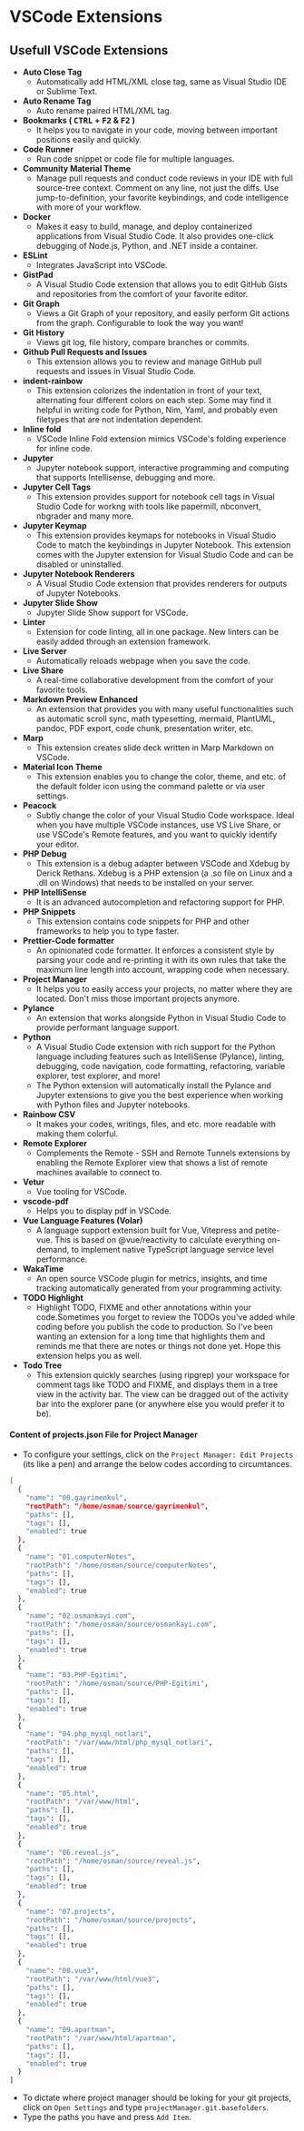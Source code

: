 # VSCode Extensions

## Usefull VSCode Extensions

- **Auto Close Tag**
  - Automatically add HTML/XML close tag, same as Visual Studio IDE or Sublime Text.
- **Auto Rename Tag**
  - Auto rename paired HTML/XML tag.
- **Bookmarks ( <kbd>CTRL</kbd> + <kbd>F2</kbd> & <kbd>F2</kbd> )**
  - It helps you to navigate in your code, moving between important positions easily and quickly.
- **Code Runner**
  - Run code snippet or code file for multiple languages.
- **Community Material Theme**
  - Manage pull requests and conduct code reviews in your IDE with full source-tree context. Comment on any line, not just the diffs. Use jump-to-definition, your favorite keybindings, and code intelligence with more of your workflow.
- **Docker**
  - Makes it easy to build, manage, and deploy containerized applications from Visual Studio Code. It also provides one-click debugging of Node.js, Python, and .NET inside a container.
- **ESLint**
  - Integrates JavaScript into VSCode.
- **GistPad**
  - A Visual Studio Code extension that allows you to edit GitHub Gists and repositories from the comfort of your favorite editor.
- **Git Graph**
  - Views a Git Graph of your repository, and easily perform Git actions from the graph. Configurable to look the way you want!
- **Git History**
  - Views git log, file history, compare branches or commits.
- **Github Pull Requests and Issues**
  - This extension allows you to review and manage GitHub pull requests and issues in Visual Studio Code.
- **indent-rainbow**
  - This extension colorizes the indentation in front of your text, alternating four different colors on each step. Some may find it helpful in writing code for Python, Nim, Yaml, and probably even filetypes that are not indentation dependent.
- **Inline fold**
  - VSCode Inline Fold extension mimics VSCode's folding experience for inline code.
- **Jupyter**
  - Jupyter notebook support, interactive programming and computing that supports Intellisense, debugging and more.
- **Jupyter Cell Tags**
  - This extension provides support for notebook cell tags in Visual Studio Code for workng with tools like papermill, nbconvert, nbgrader and many more.
- **Jupyter Keymap**
  - This extension provides keymaps for notebooks in Visual Studio Code to match the keybindings in Jupyter Notebook. This extension comes with the Jupyter extension for Visual Studio Code and can be disabled or uninstalled.
- **Jupyter Notebook Renderers**
  - A Visual Studio Code extension that provides renderers for outputs of Jupyter Notebooks.
- **Jupyter Slide Show**
  - Jupyter Slide Show support for VSCode.
- **Linter**
  - Extension for code linting, all in one package. New linters can be easily added through an extension framework.
- **Live Server**
  - Automatically reloads webpage when you save the code.
- **Live Share**
  - A real-time collaborative development from the comfort of your favorite tools.
- **Markdown Preview Enhanced**
  - An extension that provides you with many useful functionalities such as automatic scroll sync, math typesetting, mermaid, PlantUML, pandoc, PDF export, code chunk, presentation writer, etc.
- **Marp**
  - This extension creates slide deck written in Marp Markdown on VSCode.
- **Material Icon Theme**
  - This extension enables you to change the color, theme, and etc. of the default folder icon using the command palette or via user settings.
- **Peacock**
  - Subtly change the color of your Visual Studio Code workspace. Ideal when you have multiple VSCode instances, use VS Live Share, or use VSCode's Remote features, and you want to quickly identify your editor.
- **PHP Debug**
  - This extension is a debug adapter between VSCode and Xdebug by Derick Rethans. Xdebug is a PHP extension (a .so file on Linux and a .dll on Windows) that needs to be installed on your server.
- **PHP IntelliSense**
  - It is an advanced autocompletion and refactoring support for PHP.
- **PHP Snippets**
  - This extension contains code snippets for PHP and other frameworks to help you to type faster.
- **Prettier-Code formatter**
  - An opinionated code formatter. It enforces a consistent style by parsing your code and re-printing it with its own rules that take the maximum line length into account, wrapping code when necessary.
- **Project Manager**
  - It helps you to easily access your projects, no matter where they are located. Don't miss those important projects anymore.
- **Pylance**
  - An extension that works alongside Python in Visual Studio Code to provide performant language support.
- **Python**
  - A Visual Studio Code extension with rich support for the Python language including features such as IntelliSense (Pylance), linting, debugging, code navigation, code formatting, refactoring, variable explorer, test explorer, and more!
  - The Python extension will automatically install the Pylance and Jupyter extensions to give you the best experience when working with Python files and Jupyter notebooks.
- **Rainbow CSV**
  - It makes your codes, writings, files, and etc. more readable with making them colorful.
- **Remote Explorer**
  - Complements the Remote - SSH and Remote Tunnels extensions by enabling the Remote Explorer view that shows a list of remote machines available to connect to.
- **Vetur**
  - Vue tooling for VSCode.
- **vscode-pdf**
  - Helps you to display pdf in VSCode.
- **Vue Language Features (Volar)**
  - A language support extension built for Vue, Vitepress and petite-vue. This is based on @vue/reactivity to calculate everything on-demand, to implement native TypeScript language service level performance.
- **WakaTime**
  - An open source VSCode plugin for metrics, insights, and time tracking automatically generated from your programming activity.
- **TODO Highlight**
  - Highlight TODO, FIXME and other annotations within your code.Sometimes you forget to review the TODOs you've added while coding before you publish the code to production. So I've been wanting an extension for a long time that highlights them and reminds me that there are notes or things not done yet. Hope this extension helps you as well.
- **Todo Tree**
  - This extension quickly searches (using ripgrep) your workspace for comment tags like TODO and FIXME, and displays them in a tree view in the activity bar. The view can be dragged out of the activity bar into the explorer pane (or anywhere else you would prefer it to be).

#### Content of projects.json File for Project Manager

- To configure your settings, click on the `Project Manager: Edit Projects` (its like a pen) and arrange the below codes according to circumtances.

```BASH
[
  {
    "name": "00.gayrimenkul",
    "rootPath": "/home/osman/source/gayrimenkul",
    "paths": [],
    "tags": [],
    "enabled": true
  },
  {
    "name": "01.computerNotes",
    "rootPath": "/home/osman/source/computerNotes",
    "paths": [],
    "tags": [],
    "enabled": true
  },
  {
    "name": "02.osmankayi.com",
    "rootPath": "/home/osman/source/osmankayi.com",
    "paths": [],
    "tags": [],
    "enabled": true
  },
  {
    "name": "03.PHP-Egitimi",
    "rootPath": "/home/osman/source/PHP-Egitimi",
    "paths": [],
    "tags": [],
    "enabled": true
  },
  {
    "name": "04.php_mysql_notlari",
    "rootPath": "/var/www/html/php_mysql_notlari",
    "paths": [],
    "tags": [],
    "enabled": true
  },
  {
    "name": "05.html",
    "rootPath": "/var/www/html",
    "paths": [],
    "tags": [],
    "enabled": true
  },
  {
    "name": "06.reveal.js",
    "rootPath": "/home/osman/source/reveal.js",
    "paths": [],
    "tags": [],
    "enabled": true
  },
  {
    "name": "07.projects",
    "rootPath": "/home/osman/source/projects",
    "paths": [],
    "tags": [],
    "enabled": true
  },
  {
    "name": "08.vue3",
    "rootPath": "/var/www/html/vue3",
    "paths": [],
    "tags": [],
    "enabled": true
  },
  {
    "name": "09.apartman",
    "rootPath": "/var/www/html/apartman",
    "paths": [],
    "tags": [],
    "enabled": true
  }
]
```

- To dictate where project manager should be loking for your git projects, click on `Open Settings` and type `projectManager.git.basefolders`.
- Type the paths you have and press `Add Item`.
